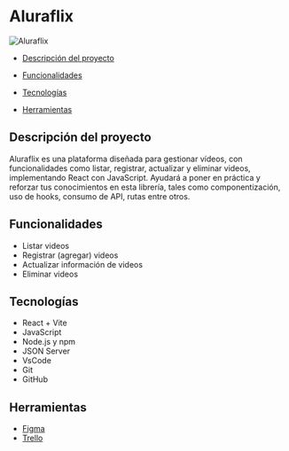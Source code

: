 # Aluraflix 
![Aluraflix](https://imgur.com/maZJist)

* [Descripción del proyecto](#descripción-del-proyecto)

* [Funcionalidades](#Funcionalidades)

* [Tecnologías](#Tecnologías)

* [Herramientas](#Herramientas)




## Descripción del proyecto
Aluraflix es una plataforma diseñada para gestionar vídeos, con funcionalidades como listar, registrar, actualizar y eliminar videos, implementando React con JavaScript. Ayudará a poner en práctica y reforzar tus conocimientos en esta librería, tales como componentización, uso de hooks, consumo de API, rutas entre otros.


## Funcionalidades

- Listar videos
- Registrar (agregar) videos
- Actualizar información de videos
- Eliminar videos


## Tecnologías
* React + Vite
* JavaScript
* Node.js y npm 
* JSON Server
* VsCode
* Git
* GitHub


## Herramientas
* [Figma](https://www.figma.com/design/fq7mKIvvVXYylv8eti3hjm/New-AluraFlix---ESP?node-id=1-106&t=HWLfNcrrMRgRcBBC-0)
* [Trello](https://trello.com/b/Jhx8m2Rq/new-aluraflix-esp)



